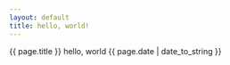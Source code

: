 ```yaml
---
layout: default
title: hello, world!
---
```


{{ page.title }}
hello, world
{{ page.date | date_to_string }}


